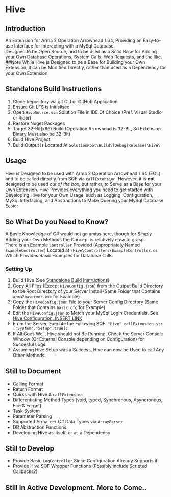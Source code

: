 # Hive
## Introduction
An Extension for Arma 2 Operation Arrowhead 1.64, Providing an Easy-to-use Interface for Interacting with a MySql Database.  
Designed to be Open Source, and to be used as a Solid Base for Adding your Own Database Operations, System Calls, Web Requests, and the like.  
##Note
While Hive is Designed to be a Base for Building your Own Extension, it can be Modified Directly, rather than used as a Dependency for your Own Extension

## Standalone Build Instructions
1) Clone Repository via git CLI or GitHub Application
2) Ensure Git LFS is Initialised
3) Open `HiveSource.sln` Solution File in IDE Of Choice (Pref. Visual Studio or Rider)
4) Restore Nuget Packages
5) Target 32-Bit(x86) Build (Operation Arrowhead is 32-Bit, So Extension Binary Must also be 32-Bit)
6) Build Hive Project
7) Build Output is Located At `SolutionRoot\Build\[Debug|Release]\Hive\`

## Usage
Hive is Designed to be used with Arma 2 Operation Arrowhead 1.64 (EOL) and to be called directly from SQF via `callExtension`. However, it is **not** designed to be used *out of the box*, but rather, to Serve as a Base for your Own Extension. Hive Provides everything you need to get started with Developing Hive for your Own Usage, such as Logging, Configuration, MySql Interfacing, and Abstractions to Make Quering your MySql Database Easier  

## So What Do you Need to Know?
A Basic Knowledge of C# would not go amiss here, though for Simply Adding your Own Methods the Concept is relatively easy to grasp.  
There is an Example `Controller` Provided (Appropriately Named `ExampleController`) Located at `\Hive\Controllers\ExampleController.cs` Which Provides Basic Examples for Database Calls.
### Setting Up
1) Build Hive (See [Standalone Build Instructions](#standalone-build-instructions))
2) Copy All Files (Except `HiveConfig.json`) from the Output Build Directory to the Root Directory of your Server Install (Same Folder that Contains `arma2oaserver.exe` for Example)
3) Copy the `HiveConfig.json` File to your Server Config Directory (Same Folder that Contains `basic.cfg` for Example)
4) Edit the `HiveConfig.json` to Match your MySql Login Credentials. See [Hive Configuration. INSERT LINK](INSERT_LINK_HERE)
5) From the Server, Execute the Following SQF: `"Hive" callExtension str ["System","Setup",true];`
5) If All Goes Well, Hive should not Be Running. Check the Server Console Window (Or External Console depending on Configuration) for Succesful Logs
6) Assuming Hive Setup was a Success, Hive can now be Used to call Any Other Methods.


## Still to Document
* Calling Format
* Return Format
* Quirks with Hive & `callExtension`
* Differentiating Method Types (void, typed, Synchronous, Asyncronous, Fire & Forget)
* Task System
* Parameter Parsing
* Supported Arma <--> C# Data Types via `ArrayParser`
* DB Abstraction Functions
* Developing Hive as-itself, or as a Dependency

## Still to Develop
* Provide Basic `LogController` Since Configuration Already Supports it
* Provide Hive SQF Wrapper Functions (Possibly include Scripted Callbacks?)

## Still In Active Development. More to Come..
